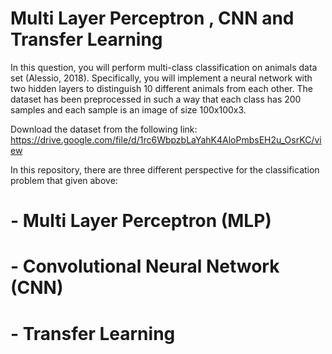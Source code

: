 # Multi Layer Perceptron , CNN and Transfer Learning

In this question, you will perform multi-class classification on animals data set (Alessio, 2018). Specifically, you will implement a neural network with two hidden layers to distinguish 10 different animals from each other. The dataset has been preprocessed in such a way that each class has 200 samples and each sample is an image of size 100x100x3.

Download the dataset from the following link:
https://drive.google.com/file/d/1rc6WbpzbLaYahK4AloPmbsEH2u_OsrKC/view

In this repository, there are three different perspective for the classification problem that given above:

# - Multi Layer Perceptron (MLP)

# - Convolutional Neural Network (CNN) 

# - Transfer Learning

